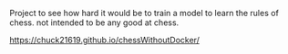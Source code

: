 Project to see how hard it would be to train a model to learn the rules of chess.
not intended to be any good at chess.

https://chuck21619.github.io/chessWithoutDocker/